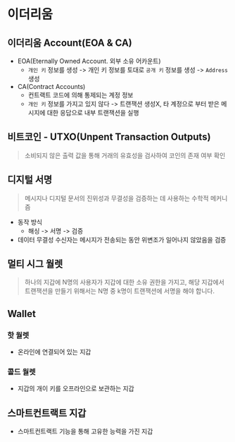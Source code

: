 # 이더리움

## 이더리움 Account(EOA & CA)
+ EOA(Eternally Owned Account. 외부 소유 어카운트)
    + ``개인 키`` 정보를 생성 ->  개인 키 정보를 토대로 ``공개 키`` 정보를 생성 -> ``Address`` 생성
+ CA(Contract Accounts)
    + 컨트랙트 코드에 의해 통제되는 계정 정보
    + ``개인 키`` 정보를 가지고 있지 않다 -> 트랜잭션 생성X, 타 계정으로 부터 받은 메시지에 대한 응답으로 내부 트랜잭션을 실행

## 비트코인 - UTXO(Unpent Transaction Outputs)
> 소비되지 않은 출력 값을 통해 거래의 유효성을 검사하여 코인의 존재 여부 확인

## 디지털 서명
> 메시지나 디지털 문서의 진위성과 무결성을 검증하는 데 사용하는 수학적 메커니즘
+ 동작 방식
    + 해싱 -> 서명 -> 검증
+ 데이터 무결성 수신자는 메시지가 전송되는 동안 위변조가 일어나지 않았음을 검증

## 멀티 시그 월렛
> 하나의 지갑에 N명의 사용자가 지갑에 대한 소유 권한을 가지고, 해당 지갑에서 트랜잭션을 만들기 위해서는 N명 중 k명이 트랜잭션에 서명을 해야 합니다.


## Wallet
### 핫 월렛
+ 온라인에 연결되어 있는 지갑

### 콜드 월렛
+ 지갑의 개이 키를 오프라인으로 보관하는 지갑

## 스마트컨트랙트 지갑
+ 스마트컨트랙트 기능을 통해 고유한 능력을 가진 지갑